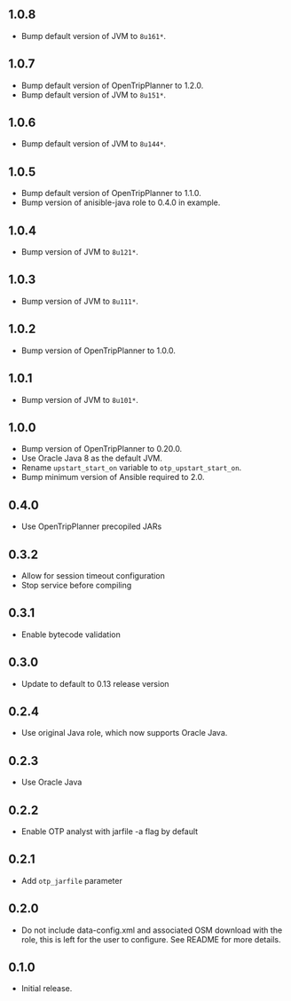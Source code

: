 ## 1.0.8
- Bump default version of JVM to `8u161*`.

## 1.0.7

- Bump default version of OpenTripPlanner to 1.2.0.
- Bump default version of JVM to `8u151*`.

## 1.0.6

- Bump default version of JVM to `8u144*`.

## 1.0.5

- Bump default version of OpenTripPlanner to 1.1.0.
- Bump version of anisible-java role to 0.4.0 in example.

## 1.0.4

- Bump version of JVM to `8u121*`.

## 1.0.3

- Bump version of JVM to `8u111*`.

## 1.0.2

- Bump version of OpenTripPlanner to 1.0.0.

## 1.0.1

- Bump version of JVM to `8u101*`.

## 1.0.0

- Bump version of OpenTripPlanner to 0.20.0.
- Use Oracle Java 8 as the default JVM.
- Rename `upstart_start_on` variable to `otp_upstart_start_on`.
- Bump minimum version of Ansible required to 2.0.

## 0.4.0

- Use OpenTripPlanner precopiled JARs

## 0.3.2

- Allow for session timeout configuration
- Stop service before compiling

## 0.3.1

- Enable bytecode validation

## 0.3.0

- Update to default to 0.13 release version

## 0.2.4

- Use original Java role, which now supports Oracle Java.

## 0.2.3

- Use Oracle Java

## 0.2.2

- Enable OTP analyst with jarfile -a flag by default

## 0.2.1

- Add `otp_jarfile` parameter

## 0.2.0

- Do not include data-config.xml and associated OSM download with the role,
    this is left for the user to configure. See README for more details.

## 0.1.0

- Initial release.
